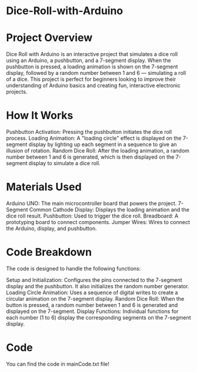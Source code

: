 # Dice-Roll-with-Arduino
# Project Overview
Dice Roll with Arduino is an interactive project that simulates a dice roll using an Arduino, a pushbutton, and a 7-segment display. When the pushbutton is pressed, a loading animation is shown on the 7-segment display, followed by a random number between 1 and 6 — simulating a roll of a dice. This project is perfect for beginners looking to improve their understanding of Arduino basics and creating fun, interactive electronic projects.

# How It Works
Pushbutton Activation: Pressing the pushbutton initiates the dice roll process.
Loading Animation: A "loading circle" effect is displayed on the 7-segment display by lighting up each segment in a sequence to give an illusion of rotation.
Random Dice Roll: After the loading animation, a random number between 1 and 6 is generated, which is then displayed on the 7-segment display to simulate a dice roll.

# Materials Used
Arduino UNO: The main microcontroller board that powers the project.
7-Segment Common Cathode Display: Displays the loading animation and the dice roll result.
Pushbutton: Used to trigger the dice roll.
Breadboard: A prototyping board to connect components.
Jumper Wires: Wires to connect the Arduino, display, and pushbutton.

# Code Breakdown
The code is designed to handle the following functions:

Setup and Initialization: Configures the pins connected to the 7-segment display and the pushbutton. It also initializes the random number generator.
Loading Circle Animation: Uses a sequence of digital writes to create a circular animation on the 7-segment display.
Random Dice Roll: When the button is pressed, a random number between 1 and 6 is generated and displayed on the 7-segment.
Display Functions: Individual functions for each number (1 to 6) display the corresponding segments on the 7-segment display.

# Code
You can find the code in mainCode.txt file!

